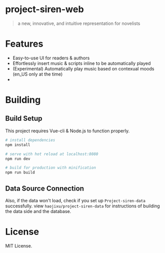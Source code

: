 # project-siren-web

> a new, innovative, and intuitive representation for novelists

# Features
* Easy-to-use UI for readers & authors
* Effortlessly insert music & scripts inline to be automatically played
* (Experimental) Automatically play music based on contexual moods (en_US only at the time)
*

# Building
## Build Setup
This project requires Vue-cli & Node.js to function properly.
``` bash
# install dependencies
npm install

# serve with hot reload at localhost:8080
npm run dev

# build for production with minification
npm run build
```
## Data Source Connection
Also, if the data won't load, check if you set up `Project-siren-data` successfully.
view `haojixu/project-siren-data` for instructions of building the data side and the database.

# License
MIT License.
